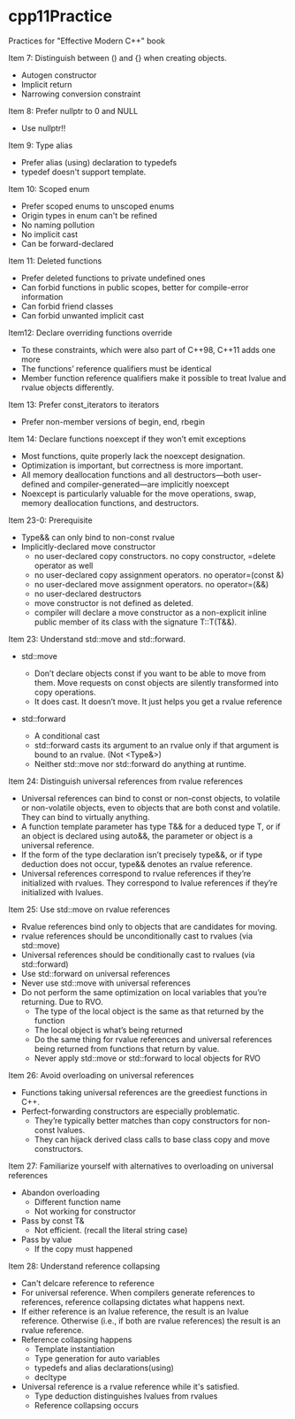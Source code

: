 # cpp11Practice
Practices for "Effective Modern C++" book

Item 7: Distinguish between () and {} when creating objects.
 - Autogen constructor
 - Implicit return
 - Narrowing conversion constraint

Item 8: Prefer nullptr to 0 and NULL
 - Use nullptr!!

Item 9: Type alias
 - Prefer alias (using) declaration to typedefs
 - typedef doesn't support template.

Item 10: Scoped enum
 - Prefer scoped enums to unscoped enums
 - Origin types in enum can't be refined
 - No naming pollution
 - No implicit cast
 - Can be forward-declared

Item 11: Deleted functions
 - Prefer deleted functions to private undefined ones
 - Can forbid functions in public scopes, better for compile-error information
 - Can forbid friend classes
 - Can forbid unwanted implicit cast

Item12: Declare overriding functions override
 - To these constraints, which were also part of C++98, C++11 adds one more
 - The functions’ reference qualifiers must be identical
 - Member function reference qualifiers make it possible to treat lvalue and rvalue objects differently.

Item 13: Prefer const_iterators to iterators
 - Prefer non-member versions of begin, end, rbegin

Item 14: Declare functions noexcept if they won’t emit exceptions
 - Most functions, quite properly lack the noexcept designation.
 - Optimization is important, but correctness is more important.
 - All memory deallocation functions and all destructors—both user-defined and compiler-generated—are implicitly noexcept
 - Noexcept is particularly valuable for the move operations, swap, memory deallocation functions, and destructors.

Item 23-0: Prerequisite
 - Type&& can only bind to non-const rvalue
 - Implicitly-declared move constructor
   - no user-declared copy constructors.  no copy constructor, =delete operator as well
   - no user-declared copy assignment operators.   no operator=(const &)
   - no user-declared move assignment operators.   no operator=(&&)
   - no user-declared destructors
   - move constructor is not defined as deleted.
   - compiler will declare a move constructor as a non-explicit inline public member of its class with the signature T::T(T&&).

Item 23: Understand std::move and std::forward.
 - std::move
   - Don’t declare objects const if you want to be able to move from them. Move requests on const objects are silently transformed into copy operations.
   - It does cast. It doesn’t move. It just helps you get a rvalue reference

 - std::forward
   - A conditional cast
   - std::forward casts its argument to an rvalue only if that argument is bound to an rvalue. (Not <Type&>)
   - Neither std::move nor std::forward do anything at runtime.

Item 24: Distinguish universal references from rvalue references
 - Universal references can bind to const or non-const objects, to volatile or non-volatile objects, even to objects that are both const and volatile. They can bind to virtually anything.
 - A function template parameter has type T&& for a deduced type T, or if an object is declared using auto&&, the parameter or object is a universal reference.
 - If the form of the type declaration isn’t precisely type&&, or if type deduction does not occur, type&& denotes an rvalue reference.
 - Universal references correspond to rvalue references if they’re initialized with rvalues. They correspond to lvalue references if they’re initialized with lvalues.

Item 25: Use std::move on rvalue references
 - Rvalue references bind only to objects that are candidates for moving.
 - rvalue references should be unconditionally cast to rvalues (via std::move)
 - Universal references should be conditionally cast to rvalues (via std::forward)
 - Use std::forward on universal references
 - Never use std::move with universal references
 - Do not perform the same optimization on local variables that you’re returning. Due to RVO.
   - The type of the local object is the same as that returned by the function
   - The local object is what’s being returned
   - Do the same thing for rvalue references and universal references being returned from functions that return by value.
   - Never apply std::move or std::forward to local objects for RVO

Item 26: Avoid overloading on universal references
  - Functions taking universal references are the greediest functions in C++.
  - Perfect-forwarding constructors are especially problematic.
    - They’re typically better matches than copy constructors for non-const lvalues.
    - They can hijack derived class calls to base class copy and move constructors.

Item 27: Familiarize yourself with alternatives to overloading on universal references
  - Abandon overloading
    - Different function name
    - Not working for constructor
  - Pass by const T&
    - Not efficient. (recall the literal string case)
  - Pass by value
    - If the copy must happened

Item 28: Understand reference collapsing
  - Can't delcare reference to reference
  - For universal reference. When compilers generate references to references, reference collapsing dictates what happens next.
  - If either reference is an lvalue reference, the result is an lvalue reference. Otherwise (i.e., if both are rvalue references) the result is an rvalue reference.
  - Reference collapsing happens
    - Template instantiation
    - Type generation for auto variables
    - typedefs and alias declarations(using)
    - decltype
  - Universal reference is a rvalue reference while it's satisfied.
    - Type deduction distinguishes lvalues from rvalues
    - Reference collapsing occurs

